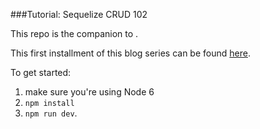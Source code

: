 ###Tutorial: Sequelize CRUD 102

This repo is the companion to []().

This first installment of this blog series can be found [here](http://lorenstewart.me/2016/10/03/sequelize-crud-101/).

To get started:
 1. make sure you're using Node 6
 2. `npm install`
 3. `npm run dev`.